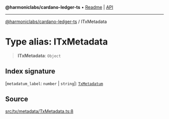 **@harmoniclabs/cardano-ledger-ts** • [Readme](../Introduction) \| [API](../globals)

***

[@harmoniclabs/cardano-ledger-ts](../Introduction) / ITxMetadata

# Type alias: ITxMetadata

> **ITxMetadata**: `Object`

## Index signature

 \[`metadatum_label`: `number` \| `string`\]: [`TxMetadatum`](TxMetadatum)

## Source

[src/tx/metadata/TxMetadata.ts:8](https://github.com/HarmonicLabs/cardano-ledger-ts/blob/d1659b0/src/tx/metadata/TxMetadata.ts#L8)
